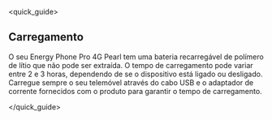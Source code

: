 <quick_guide>
## Carregamento

O seu Energy Phone Pro 4G Pearl tem uma bateria recarregável de polímero de lítio que não pode ser extraída. O tempo de carregamento pode variar entre 2 e 3 horas, dependendo de se o dispositivo está ligado ou desligado. Carregue sempre o seu telemóvel através do cabo USB e o adaptador de corrente fornecidos com o produto para garantir o tempo de carregamento.

</quick_guide>
